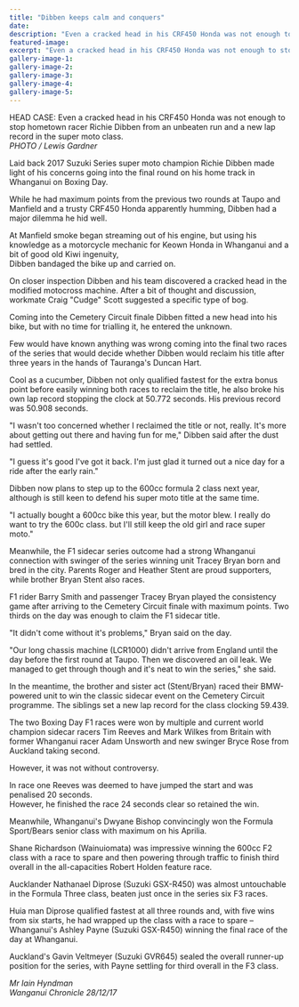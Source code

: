 ```yaml
---
title: "Dibben keeps calm and conquers"
date: 
description: "Even a cracked head in his CRF450 Honda was not enough to stop hometown racer Richie Dibben from an unbeaten run and a new lap record in the super moto class..."
featured-image: 
excerpt: "Even a cracked head in his CRF450 Honda was not enough to stop hometown racer Richie Dibben from an unbeaten run and a new lap record in the super moto class."
gallery-image-1: 
gallery-image-2: 
gallery-image-3: 
gallery-image-4: 
gallery-image-5: 
---
```


<figure><figcaption><figure></figure></figcaption></figure>
<div class="content-info inner intro-paragraph">
<div class="content-info inner intro-paragraph">
<p class="element element-paragraph">HEAD CASE: Even a cracked head in his CRF450 Honda was not enough to stop hometown racer Richie Dibben from an unbeaten run and a new lap record in the super moto class.<br /><em>PHOTO / Lewis Gardner</em></p>
<p class="element element-paragraph">Laid back 2017 Suzuki Series super moto champion Richie Dibben made light of his concerns going into the final round on his home track in Whanganui on Boxing Day.</p>
</div>
<p class="element element-paragraph">While he had maximum points from the previous two rounds at Taupo and Manfield and a trusty CRF450 Honda apparently humming, Dibben had a major dilemma he hid well.</p>
<p class="element element-paragraph">At Manfield smoke began streaming out of his engine, but using his knowledge as a motorcycle mechanic for Keown Honda in Whanganui and a bit of good old Kiwi ingenuity,<span>&nbsp;</span><br />Dibben bandaged the bike up and carried on.</p>
<p class="element element-paragraph">On closer inspection Dibben and his team discovered a cracked head in the modified motocross machine. After a bit of thought and discussion, workmate Craig "Cudge" Scott suggested a specific type of bog.</p>
<p class="element element-paragraph"><span>Coming into the Cemetery Circuit finale Dibben fitted a new head into his bike, but with no time for trialling it, he entered the unknown.</span></p>
<p class="element element-paragraph">Few would have known anything was wrong coming into the final two races of the series that would decide whether Dibben would reclaim his title after three years in the hands of Tauranga's Duncan Hart.</p>
<p class="element element-paragraph">Cool as a cucumber, Dibben not only qualified fastest for the extra bonus point before easily winning both races to reclaim the title, he also broke his own lap record stopping the clock at 50.772 seconds. His previous record was 50.908 seconds.</p>
<p class="element element-paragraph">"I wasn't too concerned whether I reclaimed the title or not, really. It's more about getting out there and having fun for me," Dibben said after the dust had settled.</p>
<p class="element element-paragraph">"I guess it's good I've got it back. I'm just glad it turned out a nice day for a ride after the early rain."</p>
<p class="element element-paragraph">Dibben now plans to step up to the 600cc formula 2 class next year, although is still keen to defend his super moto title at the same time.</p>
<p class="element element-paragraph">"I actually bought a 600cc bike this year, but the motor blew. I really do want to try the 600c class. but I'll still keep the old girl and race super moto."</p>
<p class="element element-paragraph">Meanwhile, the F1 sidecar series outcome had a strong Whanganui connection with swinger of the series winning unit Tracey Bryan born and bred in the city. Parents Roger and Heather Stent are proud supporters, while brother Bryan Stent also races.</p>
<p class="element element-paragraph">F1 rider Barry Smith and passenger Tracey Bryan played the consistency game after arriving to the Cemetery Circuit finale with maximum points. Two thirds on the day was enough to claim the F1 sidecar title.</p>
<p class="element element-paragraph">"It didn't come without it's problems," Bryan said on the day.</p>
<p class="element element-paragraph">"Our long chassis machine (LCR1000) didn't arrive from England until the day before the first round at Taupo. Then we discovered an oil leak. We managed to get through though and it's neat to win the series," she said.</p>
<p class="element element-paragraph">In the meantime, the brother and sister act (Stent/Bryan) raced their BMW-powered unit to win the classic sidecar event on the Cemetery Circuit programme. The siblings set a new lap record for the class clocking 59.439.</p>
<p class="element element-paragraph">The two Boxing Day F1 races were won by multiple and current world champion sidecar racers Tim Reeves and Mark Wilkes from Britain with former Whanganui racer Adam Unsworth and new swinger Bryce Rose from Auckland taking second.</p>
<p class="element element-paragraph">However, it was not without controversy.</p>
<p class="element element-paragraph">In race one Reeves was deemed to have jumped the start and was penalised 20 seconds.<span>&nbsp;</span><br />However, he finished the race 24 seconds clear so retained the win.</p>
<p class="element element-paragraph">Meanwhile, Whanganui's Dwyane Bishop convincingly won the Formula Sport/Bears senior class with maximum on his Aprilia.</p>
<p class="element element-paragraph">Shane Richardson (Wainuiomata) was impressive winning the 600cc F2 class with a race to spare and then powering through traffic to finish third overall in the all-capacities Robert Holden feature race.</p>
<p class="element element-paragraph">Aucklander Nathanael Diprose (Suzuki GSX-R450) was almost untouchable in the Formula Three class, beaten just once in the series six F3 races.</p>
<p class="element element-paragraph">Huia man Diprose qualified fastest at all three rounds and, with five wins from six starts, he had wrapped up the class with a race to spare &ndash; Whanganui's Ashley Payne (Suzuki GSX-R450) winning the final race of the day at Whanganui.</p>
<p class="element element-paragraph">Auckland's Gavin Veltmeyer (Suzuki GVR645) sealed the overall runner-up position for the series, with Payne settling for third overall in the F3 class.</p>
<p><em>Mr Iain Hyndman</em><br /><em>Wanganui Chronicle 28/12/17</em></p>
</div>

